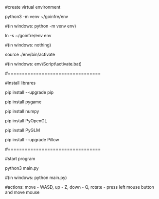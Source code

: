 #create virtual environment

python3 -m venv ~/goinfre/env 

#(in windows: python -m venv env)

ln -s ~/goinfre/env env 

#(in windows: nothing)

source ./env/bin/activate 

#(in windows: env\Script\activate.bat)

#=================================

#install librares

pip install --upgrade pip

pip install pygame

pip install numpy

pip install PyOpenGL

pip install PyGLM

pip install --upgrade Pillow

#=================================

#start program

python3 main.py 

#(in windows: python main.py)

#actions: move - WASD, up - Z, down - Q, rotate - press left mouse button and move mouse
